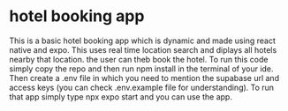 # hotel booking app
This is a basic hotel booking app which is dynamic and made using react native and expo. This uses real time location search and diplays all hotels nearby that location. the user can theb book the hotel.
To run this code simply copy the repo and then run npm install in the terminal of your ide.
Then create a .env file in which you need to mention the supabase url and access keys (you can check .env.example file for understanding).
To run that app simply type npx expo start and you can use the app.
